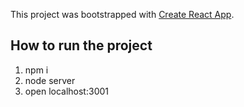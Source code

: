 This project was bootstrapped with [Create React App](https://github.com/facebook/create-react-app).

## How to run the project
1) npm i
2) node server
3) open localhost:3001
